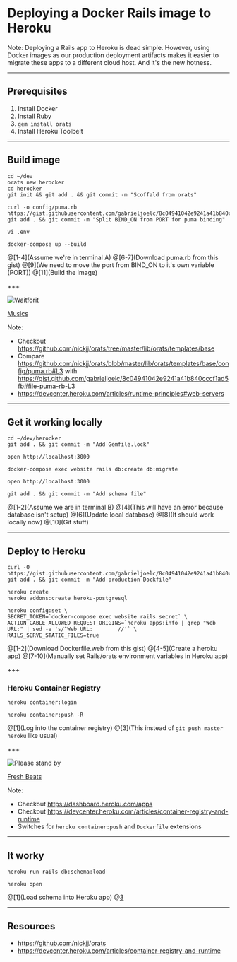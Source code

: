 # Deploying a Docker Rails image to Heroku

Note:
Deploying a Rails app to Heroku is dead simple. However, using Docker images as our production deployment artifacts makes it easier to migrate these apps to a different cloud host. And it's the new hotness.

---

## Prerequisites
1. Install Docker
1. Install Ruby
1. `gem install orats`
1. Install Heroku Toolbelt

---

## Build image
```
cd ~/dev
orats new herocker
cd herocker
git init && git add . && git commit -m "Scoffald from orats"

curl -o config/puma.rb https://gist.githubusercontent.com/gabrieljoelc/8c04941042e9241a41b840cccf1ad5fb/raw/puma.rb
git add . && git commit -m "Split BIND_ON from PORT for puma binding"

vi .env

docker-compose up --build
```
@[1-4](Assume we're in terminal A)
@[6-7](Download puma.rb from this gist)
@[9](We need to move the port from BIND_ON to it's own variable (PORT))
@[11](Build the image)

+++

![Waitforit](https://i.pinimg.com/originals/c4/32/6f/c4326fa27456770263a4df5bd9d7a4c3.gif)

[Musics](https://youtu.be/VBlFHuCzPgY)

Note:
- Checkout https://github.com/nickjj/orats/tree/master/lib/orats/templates/base
- Compare https://github.com/nickjj/orats/blob/master/lib/orats/templates/base/config/puma.rb#L3 with https://gist.github.com/gabrieljoelc/8c04941042e9241a41b840cccf1ad5fb#file-puma-rb-L3
- https://devcenter.heroku.com/articles/runtime-principles#web-servers

---

## Get it working locally
```
cd ~/dev/herocker
git add . && git commit -m "Add Gemfile.lock"

open http://localhost:3000

docker-compose exec website rails db:create db:migrate

open http://localhost:3000

git add . && git commit -m "Add schema file"
```
@[1-2](Assume we are in terminal B)
@[4](This will have an error because database isn't setup)
@[6](Update local database)
@[8](It should work locally now)
@[10](Git stuff)

---

## Deploy to Heroku
```
curl -O https://gist.githubusercontent.com/gabrieljoelc/8c04941042e9241a41b840cccf1ad5fb/raw/Dockerfile.web
git add . && git commit -m "Add production Dockfile"

heroku create
heroku addons:create heroku-postgresql

heroku config:set \
SECRET_TOKEN=`docker-compose exec website rails secret` \
ACTION_CABLE_ALLOWED_REQUEST_ORIGINS=`heroku apps:info | grep "Web URL:" | sed -e 's/^Web URL:        //'` \
RAILS_SERVE_STATIC_FILES=true
```
@[1-2](Download Dockerfile.web from this gist)
@[4-5](Create a heroku app)
@[7-10](Manually set Rails/orats environment variables in Heroku app)

+++

### Heroku Container Registry
```
heroku container:login

heroku container:push -R
```
@[1](Log into the container registry)
@[3](This instead of `git push master heroku` like usual)

+++

![Please stand by](https://i.makeagif.com/media/9-03-2015/mPJpu9.gif)

[Fresh Beats](https://youtu.be/G2rLmGdDcUM)

Note:
- Checkout https://dashboard.heroku.com/apps
- Checkout https://devcenter.heroku.com/articles/container-registry-and-runtime
- Switches for `heroku container:push` and `Dockerfile` extensions

---

## It worky
```
heroku run rails db:schema:load

heroku open
```
@[1](Load schema into Heroku app)
@[3](Boom)

---

## Resources
- https://github.com/nickjj/orats
- https://devcenter.heroku.com/articles/container-registry-and-runtime

